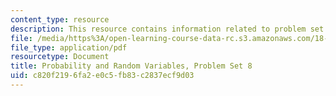 ```yaml
---
content_type: resource
description: This resource contains information related to problem set 8.
file: /media/https%3A/open-learning-course-data-rc.s3.amazonaws.com/18-440-probability-and-random-variables-spring-2014/c820f2196fa2e0c5fb83c2837ecf9d03_MIT18_440S14_ProblemSet8.pdf
file_type: application/pdf
resourcetype: Document
title: Probability and Random Variables, Problem Set 8
uid: c820f219-6fa2-e0c5-fb83-c2837ecf9d03
---
```

